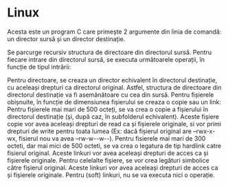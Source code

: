 # Linux


Acesta este un program C care primește 2 argumente din linia de comandă: un director sursă și un director destinație.

Se parcurge recursiv structura de directoare din directorul sursă. Pentru fiecare intrare din directorul sursă, se executa următoarele operații, în funcție de tipul intrării:

Pentru directoare, se creaza un director echivalent în directorul destinație, cu aceleași drepturi ca directorul original. Astfel, structura de directoare din directorul destinație va fi asemănătoare cu cea din sursă.
Pentru fișierele obișnuite, în funcție de dimensiunea fișierului se creaza o copie sau un link:
Pentru fișierele mai mari de 500 octeți, se va crea o copie a fișierului în directorul destinație (și, după caz, în subfolderul echivalent). Aceste fișiere copie vor avea aceleași drepturi de read ca și fișierele originale, si vor primi drepturi de write pentru toata lumea (Ex: dacă fișierul original are –rwx-x-wx, fisierul nou va avea –rw-w--w--).
Pentru fisierele mai mari de 300 octeti, dar mai mici de 500 octeti, se va crea o legatura de tip hardlink catre fisierul original. Aceste linkuri vor avea aceleași drepturi de acces ca și fișierele originale.
Pentru celelalte fișiere, se vor crea legături simbolice către fișierul original. Aceste linkuri vor avea aceleași drepturi de acces ca și fișierele originale.
Pentru (soft) linkuri, nu se va executa nici o operație.
